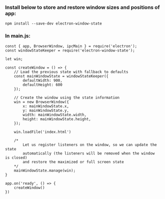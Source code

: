 ### Install below to store and restore window sizes and positions of app:

    npm install --save-dev electron-window-state

### In main.js:

    const { app, BrowserWindow, ipcMain } = require('electron');
    const windowStateKeeper = require('electron-window-state');

    let win;

    const createWindow = () => {
        // Load the previous state with fallback to defaults
        const mainWindowState = windowStateKeeper({
            defaultWidth: 900,
            defaultHeight: 600
        });

        // Create the window using the state information
        win = new BrowserWindow({
            x: mainWindowState.x,
            y: mainWindowState.y,
            width: mainWindowState.width,
            height: mainWindowState.height,
        });

        win.loadFile('index.html')

        /*
            Let us register listeners on the window, so we can update the state
            automatically (the listeners will be removed when the window is closed)
            and restore the maximized or full screen state
        */
        mainWindowState.manage(win);
    }

    app.on('ready', () => {
        createWindow()
    })